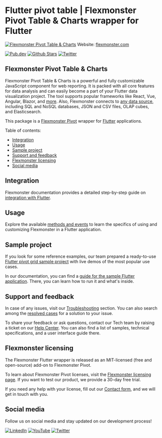 # Flutter pivot table | Flexmonster Pivot Table & Charts wrapper for Flutter
[![Flexmonster Pivot Table & Charts](https://cdn.flexmonster.com/readmes/flutter.webp)](https://www.flexmonster.com?r=wrap_flutter)
Website: [flexmonster.com](https://www.flexmonster.com?r=wrap_flutter)

[![Pub.dev](https://img.shields.io/pub/v/flutter_flexmonster)](https://pub.dev/packages/flutter_flexmonster)
[![Github Stars](https://img.shields.io/github/stars/flexmonster?style=social)](https://github.com/flexmonster) [![Twitter](https://img.shields.io/twitter/follow/Flexmonster?style=social)](https://twitter.com/Flexmonster)
 

## Flexmonster Pivot Table & Charts

Flexmonster Pivot Table & Charts is a powerful and fully customizable JavaScript component for web reporting. It is packed with all core features for data analysis and can easily become a part of your Flutter data visualization project. The tool supports popular frameworks like React, Vue, Angular, Blazor, and [more](https://www.flexmonster.com/doc/available-tutorials-integration?r=wrap_flutter). Also, Flexmonster connects to [any data source](https://www.flexmonster.com/doc/supported-data-sources?r=wrap_flutter), including SQL and NoSQL databases, JSON and CSV files, OLAP cubes, and Elasticsearch. 

This package is a [Flexmonster Pivot](https://www.flexmonster.com?r=wrap_flutter) wrapper for [Flutter](https://flutter.dev) applications.

Table of contents:

* [Integration](#integration)
* [Usage](#usage)
* [Sample project](#sample-project)
* [Support and feedback](#support-and-feedback)
* [Flexmonster licensing](#flexmonster-licensing)
* [Social media](#social-media)

## Integration

Flexmonster documentation provides a detailed step-by-step guide on [іntegration with Flutter](https://www.flexmonster.com/doc/integration-with-flutter?r=wrap_flutter). 


## Usage

Explore the available [methods and events](https://www.flexmonster.com/doc/integration-with-flutter?r=wrap_flutter#methods-and-events) to learn the specifics of using and customizing Flexmonster in a Flutter application.

## Sample project

If you look for some reference examples, our team prepared a ready-to-use [Flutter pivot grid sample project](https://github.com/flexmonster/pivot-flutter?r=wrap_flutter) with live demos of the most popular use cases. 

In our documentation, you can find a [guide for the sample Flutter application](https://www.flexmonster.com/doc/integration-with-flutter?r=wrap_flutter#github-sample). There, you can learn how to run it and what's inside.


## Support and feedback

In case of any issues, visit our [Troubleshooting](https://www.flexmonster.com/doc/typical-errors?r=wrap_flutter) section. You can also search among the [resolved cases](https://www.flexmonster.com/technical-support?r=wrap_flutter) for a solution to your issue.

To share your feedback or ask questions, contact our Tech team by raising a ticket on our [Help Center](https://www.flexmonster.com/help-center?r=wrap_flutter). You can also find a list of samples, technical specifications, and a user interface guide there.

## Flexmonster licensing

The Flexmonster Flutter wrapper is released as an MIT-licensed (free and open-source) add-on to Flexmonster Pivot.

To learn about Flexmonster Pivot licenses, visit the [Flexmonster licensing page](https://www.flexmonster.com/pivot-table-editions-and-pricing?r=wrap_flutter). 
If you want to test our product, we provide a 30-day free trial.

If you need any help with your license, fill out our [Contact form](https://www.flexmonster.com/contact-our-team?r=wrap_flutter), and we will get in touch with you.

## Social media

Follow us on social media and stay updated on our development process!

[![LinkedIn](https://img.shields.io/badge/LinkedIn-blue?style=for-the-badge&logo=linkedin&logoColor=white)](https://linkedin.com/company/flexmonster) [![YouTube](https://img.shields.io/badge/YouTube-red?style=for-the-badge&logo=youtube&logoColor=white)](https://youtube.com/user/FlexMonsterPivot) [![Twitter](https://img.shields.io/badge/Twitter-blue?style=for-the-badge&logo=twitter&logoColor=white)](https://twitter.com/flexmonster)
